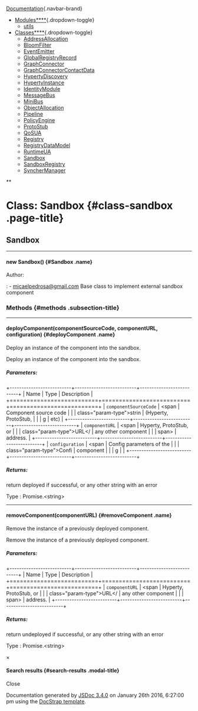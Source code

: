 <div class="navbar navbar-default navbar-fixed-top">

<div class="container">

<div class="navbar-header">

[Documentation](index.html){.navbar-brand}
<span class="icon-bar"></span> <span class="icon-bar"></span> <span
class="icon-bar"></span>

</div>

<div id="topNavigation" class="navbar-collapse collapse">

-   [Modules****](modules.list.html){.dropdown-toggle}
    -   [utils](module-utils.html)
-   [Classes****](classes.list.html){.dropdown-toggle}
    -   [AddressAllocation](AddressAllocation.html)
    -   [BloomFilter](BloomFilter.html)
    -   [EventEmitter](EventEmitter.html)
    -   [GlobalRegistryRecord](GlobalRegistryRecord.html)
    -   [GraphConnector](GraphConnector.html)
    -   [GraphConnectorContactData](GraphConnectorContactData.html)
    -   [HypertyDiscovery](HypertyDiscovery.html)
    -   [HypertyInstance](HypertyInstance.html)
    -   [IdentityModule](IdentityModule.html)
    -   [MessageBus](MessageBus.html)
    -   [MiniBus](MiniBus.html)
    -   [ObjectAllocation](ObjectAllocation.html)
    -   [Pipeline](Pipeline.html)
    -   [PolicyEngine](PolicyEngine.html)
    -   [ProtoStub](ProtoStub.html)
    -   [QoSUA](QoSUA.html)
    -   [Registry](Registry.html)
    -   [RegistryDataModel](RegistryDataModel.html)
    -   [RuntimeUA](RuntimeUA.html)
    -   [Sandbox](Sandbox.html)
    -   [SandboxRegistry](SandboxRegistry.html)
    -   [SyncherManager](SyncherManager.html)

<div class="col-sm-3 col-md-3">

<div class="input-group">

<div class="input-group-btn">

**

</div>

</div>

</div>

</div>

</div>

</div>

<div id="toc-content" class="container">

<div class="row">

<div class="col-md-8">

<div id="main">

Class: Sandbox {#class-sandbox .page-title}
==============

<div class="section">

Sandbox
-------

<div class="container-overview">

------------------------------------------------------------------------

#### <span class="type-signature"></span>new Sandbox() {#Sandbox .name}

Author:

:   -   micaelpedrosa@gmail.com Base class to implement external sandbox
        component

</div>

### Methods {#methods .subsection-title}

------------------------------------------------------------------------

#### <span class="type-signature"></span>deployComponent(componentSourceCode, componentURL, configuration) {#deployComponent .name}

Deploy an instance of the component into the sandbox.

<div class="description">

Deploy an instance of the component into the sandbox.

</div>

##### Parameters:

+--------------------------+--------------------------+--------------------------+
| Name                     | Type                     | Description              |
+==========================+==========================+==========================+
| `componentSourceCode`    | <span                    | Component source code    |
|                          | class="param-type">strin | (Hyperty, ProtoStub,     |
|                          | g</span>                 | etc)                     |
+--------------------------+--------------------------+--------------------------+
| `componentURL`           | <span                    | Hyperty, ProtoStub, or   |
|                          | class="param-type">URL</ | any other component      |
|                          | span>                    | address.                 |
+--------------------------+--------------------------+--------------------------+
| `configuration`          | <span                    | Config parameters of the |
|                          | class="param-type">Confi | component                |
|                          | g</span>                 |                          |
+--------------------------+--------------------------+--------------------------+

##### Returns:

<div class="param-desc">

return deployed if successful, or any other string with an error

</div>

 Type 
:   <span class="param-type">Promise.&lt;string&gt;</span>

------------------------------------------------------------------------

#### <span class="type-signature"></span>removeComponent(componentURL) {#removeComponent .name}

Remove the instance of a previously deployed component.

<div class="description">

Remove the instance of a previously deployed component.

</div>

##### Parameters:

+--------------------------+--------------------------+--------------------------+
| Name                     | Type                     | Description              |
+==========================+==========================+==========================+
| `componentURL`           | <span                    | Hyperty, ProtoStub, or   |
|                          | class="param-type">URL</ | any other component      |
|                          | span>                    | address.                 |
+--------------------------+--------------------------+--------------------------+

##### Returns:

<div class="param-desc">

return undeployed if successful, or any other string with an error

</div>

 Type 
:   <span class="param-type">Promise.&lt;string&gt;</span>

</div>

</div>

</div>

<div class="clearfix">

</div>

<div class="col-md-3">

<div id="toc" class="col-md-3 hidden-xs hidden-sm hidden-md">

</div>

</div>

</div>

</div>

<div id="searchResults" class="modal fade">

<div class="modal-dialog">

<div class="modal-content">

<div class="modal-header">

<span aria-hidden="true">×</span>
#### Search results {#search-results .modal-title}

</div>

<div class="modal-body">

</div>

<div class="modal-footer">

Close

</div>

</div>

</div>

</div>

<span class="jsdoc-message"> Documentation generated by [JSDoc
3.4.0](https://github.com/jsdoc3/jsdoc) on January 26th 2016, 6:27:00 pm
using the [DocStrap template](https://github.com/docstrap/docstrap).
</span>
